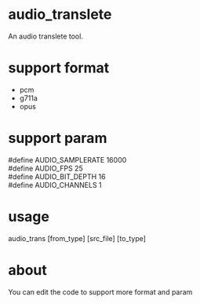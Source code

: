 # audio_translete
An audio translete tool.

# support format
* pcm
* g711a
* opus

# support param
#define AUDIO_SAMPLERATE 16000<br>
#define AUDIO_FPS 25<br>
#define AUDIO_BIT_DEPTH 16<br>
#define AUDIO_CHANNELS 1

# usage
audio_trans [from_type] [src_file] [to_type]

# about
You can edit the code to support more format and param
